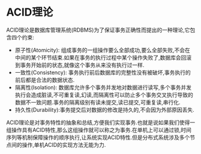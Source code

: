 # ACID理论

ACID理论是数据库管理系统(RDBMS)为了保证事务正确性而提出的一种理论,它包含四个约束:

+ 原子性(Atomicity): 组成事务的一组操作要么全部成功,要么全部失败,不会在中间的某个环节结束.如果在事务的执行过程中某个操作失败了,数据库会回滚到事务开始前的状态,就像这个事务从来没有执行过一样.
+ 一致性(Consistency): 事务执行前后数据库的完整性没有被破坏,事务执行的前后都是合法的数据状态.
+ 隔离性(Isolation): 数据库允许多个事务并发地对数据进行读写,多个事务并发执行会造成脏读,不可重复读,幻读,而隔离性可以防止多个事务交叉执行导致的数据不一致问题.事务的隔离级别有读未提交,读已提交,可重复读,串行化.
+ 持久性(Durability):事务提交后对数据的修改是持久的,不会因为外部原因丢失.

ACID理论是对事务特性的抽象和总结,方便我们实现事务.也就是说如果我们使得一组操作具有ACID特性,那么这组操作就可以称之为事务.在单机上可以通过锁,时间序列等机制保障操作的顺序执行,让系统实现ACID特性.但是分布式系统涉及多个节点间的操作,单机ACID的实现方法无能为力.
